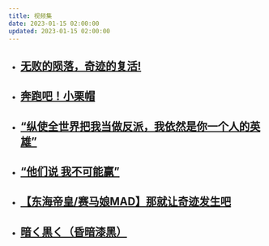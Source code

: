 ```yaml
---
title: 视频集
date: 2023-01-15 02:00:00
updated: 2023-01-15 02:00:00
---
```


+ ## [无败的陨落，奇迹的复活!](./%E3%80%90%E6%B3%9B%E5%BC%8F%E5%89%A7%E6%83%85MAD%E3%80%91%E6%97%A0%E8%B4%A5%E7%9A%84%E9%99%A8%E8%90%BD%EF%BC%8C%E5%A5%87%E8%BF%B9%E7%9A%84%E5%A4%8D%E6%B4%BB!%E3%80%8CT.E.I.O%E3%80%8D/)

+ ## [奔跑吧！小栗帽](./%E5%A5%94%E8%B7%91%E5%90%A7%EF%BC%81%E5%B0%8F%E6%A0%97%E5%B8%BD/)

+ ## [“纵使全世界把我当做反派，我依然是你一个人的英雄”](./%E7%BA%B5%E4%BD%BF%E5%85%A8%E4%B8%96%E7%95%8C%E6%8A%8A%E6%88%91%E5%BD%93%E5%81%9A%E5%8F%8D%E6%B4%BE%EF%BC%8C%E6%88%91%E4%BE%9D%E7%84%B6%E6%98%AF%E4%BD%A0%E4%B8%80%E4%B8%AA%E4%BA%BA%E7%9A%84%E8%8B%B1%E9%9B%84/)

+ ## [“他们说 我不可能赢”](./%E4%BB%96%E4%BB%AC%E8%AF%B4%20%E6%88%91%E4%B8%8D%E5%8F%AF%E8%83%BD%E8%B5%A2/)

+ ## [【东海帝皇/赛马娘MAD】那就让奇迹发生吧](./%E9%82%A3%E5%B0%B1%E8%AE%A9%E5%A5%87%E8%BF%B9%E5%8F%91%E7%94%9F%E5%90%A7/)

+ ## [暗く黒く（昏暗漆黑）](./%E6%9A%97%E3%81%8F%E9%BB%92%E3%81%8F/)